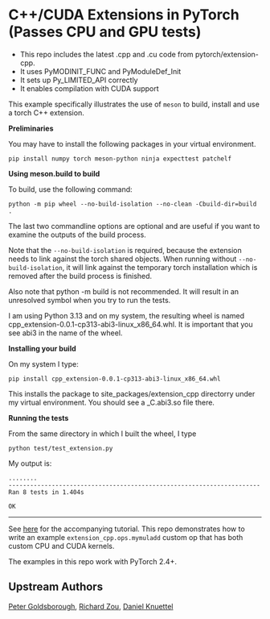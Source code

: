 # C++/CUDA Extensions in PyTorch (Passes CPU and GPU tests)

- This repo includes the latest .cpp and .cu code from pytorch/extension-cpp.
- It uses PyMODINIT_FUNC and PyModuleDef_Init
- It sets up Py_LIMITED_API correctly
- It enables compilation with CUDA support

This example specifically illustrates the use of `meson` to build, install and use a torch C++ extension.

**Preliminaries**

You may have to install the following packages in your virtual environment.

```
pip install numpy torch meson-python ninja expecttest patchelf
```

**Using meson.build to build**

To build, use the following command:

```
python -m pip wheel --no-build-isolation --no-clean -Cbuild-dir=build .
```

The last two commandline options are optional and are useful if you want to examine the outputs of the build process.

Note that the `--no-build-isolation` is required, because the extension needs to link against
the torch shared objects. When running without `--no-build-isolation`, it will link against the
temporary torch installation which is removed after the build process is finished.

Also note that python -m build is not recommended. It will result in an unresolved symbol when you try to run the tests.

I am using Python 3.13 and on my system, the resulting wheel is named cpp_extension-0.0.1-cp313-abi3-linux_x86_64.whl.
It is important that you see abi3 in the name of the wheel.

**Installing your build**

On my system I type:

```
pip install cpp_extension-0.0.1-cp313-abi3-linux_x86_64.whl
```

This installs the package to site_packages/extension_cpp directorry under my virtual environment. You should see a
_C.abi3.so file there.

**Running the tests**

From the same directory in which I built the wheel, I type

```
python test/test_extension.py
```

My output is:
```
........
----------------------------------------------------------------------
Ran 8 tests in 1.404s

OK
```

___

See [here](https://pytorch.org/tutorials/advanced/cpp_custom_ops.html) for the accompanying tutorial.
This repo demonstrates how to write an example `extension_cpp.ops.mymuladd`
custom op that has both custom CPU and CUDA kernels.

The examples in this repo work with PyTorch 2.4+.

## Upstream Authors

[Peter Goldsborough](https://github.com/goldsborough), [Richard Zou](https://github.com/zou3519),
[Daniel Knuettel](https://github.com/daknuett)
